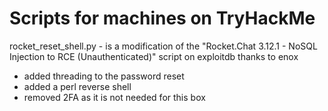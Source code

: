 # Scripts for machines on TryHackMe

rocket_reset_shell.py - is a modification of the "Rocket.Chat 3.12.1 - NoSQL Injection to RCE (Unauthenticated)" script on exploitdb thanks to enox
  - added threading to the password reset
  - added a perl reverse shell
  - removed 2FA as it is not needed for this box
